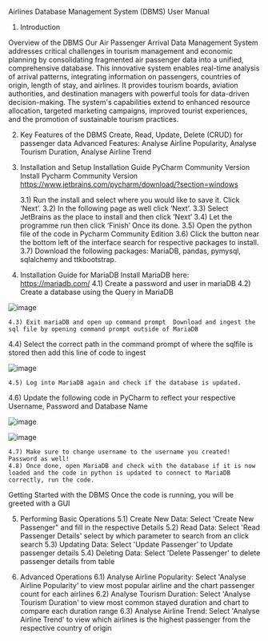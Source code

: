 Airlines Database Management System (DBMS) User Manual
1. Introduction
   
Overview of the DBMS
Our Air Passenger Arrival Data Management System addresses critical challenges in tourism management and economic planning by consolidating fragmented air passenger data into a unified, comprehensive           database. This innovative system enables real-time analysis of arrival patterns, integrating information on passengers, countries of origin, length of stay, and airlines. It provides tourism boards, aviation authorities, and destination managers with powerful tools for data-driven decision-making. The system's capabilities extend to enhanced resource allocation, targeted marketing campaigns, improved tourist     experiences, and the promotion of sustainable tourism practices.

2. Key Features of the DBMS
	Create, Read, Update, Delete (CRUD) for passenger data
	Advanced Features: Analyse Airline Popularity, Analyse Tourism Duration, Analyse Airline Trend

3. Installation and Setup
	Installation Guide PyCharm Community Version 
	Install Pycharm Community Version
	https://www.jetbrains.com/pycharm/download/?section=windows

	3.1) Run the install and select where you would like to save it. Click ‘Next’.
   3.2) In the following page as well click ‘Next’. 
	3.3) Select JetBrains as the place to install and then click ’Next’
	3.4) Let the programme run then click ‘Finish’ Once its done.
	3.5) Open the python file of the code in Pycharm Community Edition 
	3.6) Click the button near the bottom left of the interface search for respective packages to install.
	3.7) Download the following packages: MariaDB, pandas, pymysql, sqlalchemy and ttkbootstrap.

4. Installation Guide for MariaDB 
	Install MariaDB here: https://mariadb.com/
	4.1) Create a password and user in mariaDB
	4.2) Create a database using the Query in MariaDB
   
![image](https://github.com/user-attachments/assets/2087108a-6e2b-4e71-9332-76e376df903c)

	4.3) Exit mariaDB and open up command prompt  Download and ingest the sql file by opening command prompt outside of MariaDB 
   4.4) Select the correct path in the command prompt of where the sqlfile is stored then add this line of code to ingest 
	
![image](https://github.com/user-attachments/assets/14b359aa-bde6-44bb-844d-cfef32b646db)

	4.5) Log into MariaDB again and check if the database is updated.
   4.6) Update the following code in PyCharm to reflect your respective Username, Password and Database Name

![image](https://github.com/user-attachments/assets/0d78241c-3476-40bd-b440-65740624f3ef)

![image](https://github.com/user-attachments/assets/681546b3-08d4-4c8b-89fe-30e243c1df76)

	4.7) Make sure to change username to the username you created! Password as well!
	4.8) Once done, open MariaDB and check with the database if it is now loaded and the code in python is updated to connect to MariaDB correctly, run the code.

Getting Started with the DBMS
Once the code is running, you will be greeted with a GUI
 
5. Performing Basic Operations
	5.1) Create New Data: Select 'Create New Passenger" and fill in the respective Details
	5.2) Read Data: Select 'Read Passenger Details' select by which parameter to search from an click search
	5.3) Updating Data: Select 'Update Passenger' to Update passenger details
	5.4) Deleting Data: Select 'Delete Passenger' to delete passenger details from table

6. Advanced Operations
	6.1) Analyse Airline Popularity: Select 'Analyse Airline Popularity' to view most popular airline and the chart passenger count for each airlines
	6.2) Analyse Tourism Duration: Select 'Analyse Tourism Duration' to view most common stayed duration and chart to compare each duration range
	6.3) Analyse Airline Trend: Select 'Analyse Airline Trend' to view which airlines is the highest passenger from the respective country of origin


